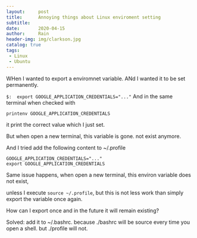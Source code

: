 ```yaml
---
layout:     post
title:      Annoying things about Linux enviroment setting
subtitle:   
date:       2020-04-15
author:     Rain
header-img: img/clarkson.jpg
catalog: true
tags:    
 - Linux
 - Ubuntu
---
```


WHen I wanted to export a enviromnet variable. ANd I wanted it to be set permanently.

`$:  export GOOGLE_APPLICATION_CREDENTIALS="..."`
And in the same terminal when checked with
 
 `printenv GOOGLE_APPLICATION_CREDENTIALS` 
 
 it print the correct value which I just set.

But when open a new terminal, this variable is gone. not exist anymore.

And I tried add the following content to ~/.profile 
```
GOOGLE_APPLICATION_CREDENTIALS="..."
export GOOGLE_APPLICATION_CREDENTIALS
```

Same issue happens, when open a new terminal, this environ variable does not exist,

unless I execute `source ~/.profile`, but this is not less work than simply export the variable once again.

How can I export once and in the future it will remain existing?

Solved:
add it to ~/.bashrc. because ./bashrc will be source every time you open a shell. but ./profile will not.